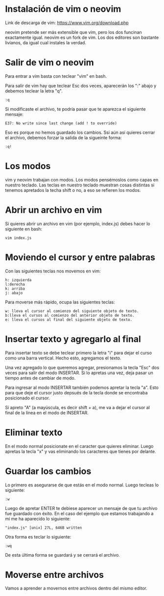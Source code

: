 # Instalación de vim o neovim

Link de descarga de vim: https://www.vim.org/download.php

neovim pretende ser más extensible que vim, pero los dos funcinan exactamente igual. neovim es un fork de vim. Los dos editores son bastante livianos, da igual cual instales la verdad.

# Salir de vim o neovim

Para entrar a vim basta con teclear "vim" en bash.

Para salir de vim hay que teclear Esc dos veces, aparecerán los ":" abajo y debemos teclear la letra "q". 

```
:q
```

Si modificaste el archivo, te podría pasar que te aparezca el siguiente mensaje:

```
E37: No write since last change (add ! to override)
```

Eso es porque no hemos guardado los cambios. Ssi aún así quieres cerrar el archivo, debemos forzar la salida de la sigueinte forma:

```
:q!
```

# Los modos

vim y neovim trabajan con modos. Los modos pensémoslos como capas en nuestro teclado. Las teclas en nuestro teclado muestran cosas distintas si tenemos apretados la techa shift o no, a eso se refieren los modos.

# Abrir un archivo en vim

Si quieres abrir un archivo en vim (por ejemplo, index.js) debes hacer lo siguiente en bash:

```
vim index.js
```

# Moviendo el cursor y entre palabras

Con las siguientes teclas nos movemos en vim:

```
h: izquierda
l:derecha
k: arriba
j: abajo
```

Para moverse más rápido, ocupa las siguientes teclas:

```
w: lleva el cursor al comienzo del siguiente objeto de texto.
b:lleva el cursos al comienzo del anterior objeto de texto.
e: lleva el cursos al final del siguiente objeto de texto.
```

# Insertar texto y agregarlo al final

Para insertar texto se debe teclear primero la letra "i" para dejar el curso como una barra vertical. Hecho esto, agregamos el texto. 

Una vez agregado lo que queremos agregar, presionamos la tecla "Esc" dos veces para salir del modo INSERTAR. Si lo apretas una vez, deja pasar un tiempo antes de cambiar de modo. 

Para ingresar al modo INSERTAR también podemos apretar la tecla "a". Esto para que deje el cursor justo depsués de la tecla donde se encontraba posicionado el cursor.

Si apreto "A" (a mayúscula, es decir shift + a), me va a dejar el cursor al final de la línea en el modo de INSERTAR.

# Eliminar texto

En el modo normal posicionate en el caracter que quieres eliminar. Luego apretas la tecla "x" y vas eliminando los caracteres que tienes por delante.

# Guardar los cambios

Lo primero es asegurarse de que estás en el modo normal. Luego tecleas lo siguiente:

```
:w
```

Luego de apretar ENTER te debiese aparecer un mensaje de que tu archivo fue guardado con éxito. En el caso del ejemplo que estamos trabajando a mí me ha aparecido lo siguiente:

```
"index.js" [unix] 27L, 646B written
```

Otra forma es teclar lo siguiente:

```
:wq
```

De esta última forma se guardará y se cerrará el archivo.

# Moverse entre archivos

Vamos a aprender a movernos entre archivos dentro del mismo editor.
